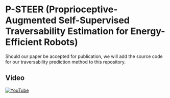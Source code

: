 # P-STEER (**P**roprioceptive-Augmented **S**elf-Supervised **T**raversability **E**stimation for **E**nergy-Efficient **R**obots)

Should our paper be accepted for publication, we will add the source code for our traversability prediction method to this repository.

## Video

[![YouTube](http://i.ytimg.com/vi/pCfJkjTjWHM/hqdefault.jpg)](https://www.youtube.com/watch?v=pCfJkjTjWHM)

